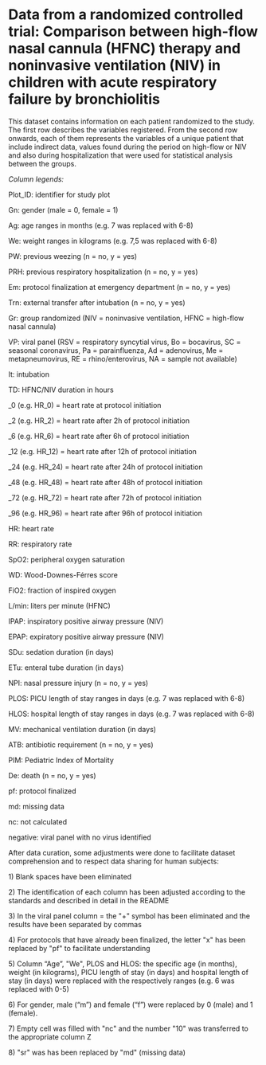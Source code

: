 # Data from a randomized controlled trial: Comparison between high-flow nasal cannula (HFNC) therapy and noninvasive ventilation (NIV) in children with acute respiratory failure by bronchiolitis

This dataset contains information on each patient randomized to the study. The first row describes the variables registered. From the second row onwards, each of them represents the variables of a unique patient that include indirect data, values ​​found during the period on high-flow or NIV and also during hospitalization that were used for statistical analysis between the groups.

*Column legends:*

Plot_ID: identifier for study plot

Gn: gender (male = 0, female = 1)

Ag: age ranges in months (e.g. 7 was replaced with 6-8)

We: weight ranges in kilograms (e.g. 7,5 was replaced with 6-8)

PW: previous weezing (n = no, y = yes)

PRH: previous respiratory hospitalization (n = no, y = yes)

Em: protocol finalization at emergency department (n = no, y = yes)

Trn: external transfer after intubation (n = no, y = yes)

Gr: group randomized (NIV = noninvasive ventilation, HFNC = high-flow nasal cannula)

VP: viral panel (RSV = respiratory syncytial virus, Bo = bocavirus, SC = seasonal coronavirus, Pa = parainfluenza, Ad = adenovirus, Me = metapneumovirus, RE = rhino/enterovirus, NA = sample not available)

It: intubation

TD: HFNC/NIV duration in hours

\_0 (e.g. HR_0) = heart rate at protocol initiation

\_2 (e.g. HR_2) = heart rate after 2h of protocol initiation

\_6 (e.g. HR_6) = heart rate after 6h of protocol initiation

\_12 (e.g. HR_12) = heart rate after 12h of protocol initiation

\_24 (e.g. HR_24) = heart rate after 24h of protocol initiation

\_48 (e.g. HR_48) = heart rate after 48h of protocol initiation

\_72 (e.g. HR_72) = heart rate after 72h of protocol initiation

\_96 (e.g. HR_96) = heart rate after 96h of protocol initiation

HR: heart rate

RR: respiratory rate

SpO2: peripheral oxygen saturation

WD: Wood-Downes-Férres score

FiO2: fraction of inspired oxygen

L/min: liters per minute (HFNC)

IPAP: inspiratory positive airway pressure (NIV)

EPAP: expiratory positive airway pressure (NIV)

SDu: sedation duration (in days)

ETu: enteral tube duration (in days)

NPI: nasal pressure injury (n = no, y = yes)

PLOS: PICU length of stay ranges in days (e.g. 7 was replaced with 6-8)

HLOS: hospital length of stay ranges in days (e.g. 7 was replaced with 6-8)

MV: mechanical ventilation duration (in days)

ATB: antibiotic requirement (n = no, y = yes)

PIM: Pediatric Index of Mortality

De: death (n = no, y = yes)

pf: protocol finalized

md: missing data

nc: not calculated

negative: viral panel with no virus identified

After data curation, some adjustments were done to facilitate dataset comprehension and to respect data sharing for human subjects:

1\) Blank spaces have been eliminated

2\) The identification of each column has been adjusted according to the standards and described in detail in the README

3\) In the viral panel column = the "+" symbol has been eliminated and the results have been separated by commas

4\) For protocols that have already been finalized, the letter "x" has been replaced by "pf" to facilitate understanding

5\) Column “Age”, "We", PLOS and HLOS: the specific age (in months), weight (in kilograms), PICU length of stay (in days) and hospital length of stay (in days) were replaced with the respectively ranges (e.g. 6 was replaced with 0-5)

6\) For gender, male (“m”) and female (“f”) were replaced by 0 (male) and 1 (female).

7\) Empty cell was filled with "nc" and the number "10" was transferred to the appropriate column Z

8\) "sr" was has been replaced by "md" (missing data)
